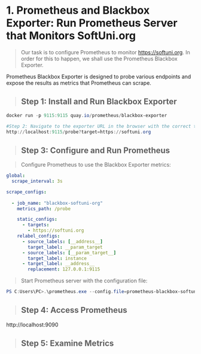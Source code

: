 # 1. Prometheus and Blackbox Exporter: Run Prometheus Server that Monitors SoftUni.org

> Our task is to configure Prometheus to monitor https://softuni.org. In order for this to happen, we shall use the Prometheus Blackbox Exporter.

Prometheus Blackbox Exporter is designed to probe various endpoints and expose the results as metrics that Prometheus can scrape.

>## Step 1: Install and Run Blackbox Exporter

``` powershell
docker run -p 9115:9115 quay.io/prometheus/blackbox-exporter

#Step 2: Navigate to the exporter URL in the browser with the correct target:
http://localhost:9115/probe?target=https://softuni.org

```
>## Step 3: Configure and Run Prometheus

> Configure Prometheus to use the Blackbox Exporter metrics:
``` yaml
global:
  scrape_interval: 3s

scrape_configs:
  
  - job_name: "blackbox-softuni-org"
    metrics_path: /probe

    static_configs:
      - targets:
        - https://softuni.org
    relabel_configs:
      - source_labels: [__address__]
        target_label: __param_target
      - source_labels: [__param_target__]
        target_label: instance
      - target_label: __address__
        replacement: 127.0.0.1:9115
```

> Start Prometheus server with the configuration file:
``` powershell
PS C:Users\PC>.\prometheus.exe --config.file=prometheus-blackbox-softuni-org.yml
```

>## Step 4: Access Prometheus
 http://localhost:9090
 
>## Step 5: Examine Metrics